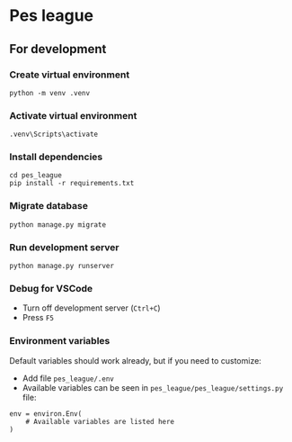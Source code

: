 # Pes league

## For development

### Create virtual environment
```
python -m venv .venv
```

### Activate virtual environment
```
.venv\Scripts\activate
```

### Install dependencies
```
cd pes_league
pip install -r requirements.txt
```

### Migrate database
```
python manage.py migrate
```

### Run development server
```
python manage.py runserver
```

### Debug for VSCode
- Turn off development server (`Ctrl+C`)
- Press `F5`

### Environment variables
Default variables should work already, but if you need to customize:
- Add file `pes_league/.env`
- Available variables can be seen in `pes_league/pes_league/settings.py` file:
```
env = environ.Env(
    # Available variables are listed here
)
```
